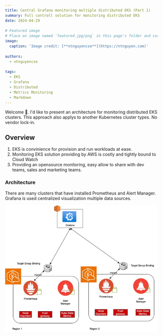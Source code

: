 ```yaml
---
title: Central Grafana monitoring multiple distributed EKS (Part 1)
summary: Full controll solution for monitoring distributed EKS
date: 2024-04-29

# Featured image
# Place an image named `featured.jpg/png` in this page's folder and customize its options here.
image:
  caption: 'Image credit: [**ntnguyencse**](https://ntnguyen.com)'

authors:
  - ntnguyencse

tags:
  - EKS
  - Grafana
  - Distributed
  - Metrics Monitoring
  - Markdown
---
```


Welcome 👋. I'd like to present an architecture for monitoring distributed EKS clusters. This approach also applys to another Kubernetes cluster types. No vendor lock-in.

## Overview

1. EKS is convinience for provision and run workloads at ease.
2. Monitoring EKS solution providing by AWS is costly and tightly bound to Cloud Watch
3. Providing an opensource monitoring, easy allow to share with dev teams, sales and marketing teams.
<!-- 
[//]: # ([![The template is mobile first with a responsive design to ensure that your site looks stunning on every device.]&#40;https://raw.githubusercontent.com/wowchemy/wowchemy-hugo-modules/main/starters/academic/preview.png&#41;]&#40;https://hugoblox.com&#41;) -->

### Architecture

There are many clusters that have installed Prometheus and Alert Manager. Grafana is used centralized visualization multiple data sources.

![alt Central Grafana Monitoring](./grafana.jpg "Central Grafana Monitoring")
